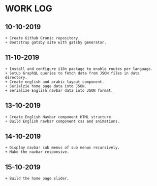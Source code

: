 # WORK LOG 

## 10-10-2019

    + Create Github Gronic repository.
    + Bootstrap gatsby site with gatsby generator.

## 11-10-2019

    + Install and configure i18n package to enable routes per language.
    + Setup GraphQL queries to fetch data from JSON files in data directory.
    + Create english and arabic layout component.
    + Serialzie home page data into JSON.
    + Serialize English navbar data into JSON format.

## 13-10-2019 

    + Create English Navbar component HTML structure.
    + Build English navbar component css and animations.

## 14-10-2019
    
    + Display navbar sub menus of sub menus recursively.
    + Make the navbar responsive.

## 15-10-2019

    + Build the home page slider.
